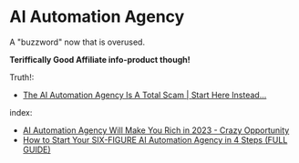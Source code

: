 # AI Automation Agency
A "buzzword" now that is overused.

**Teriffically Good Affiliate info-product though!**

Truth!:
- [The AI Automation Agency Is A Total Scam | Start Here Instead...](https://youtu.be/Fqu2WH8bPqw)

index:
- [AI Automation Agency Will Make You Rich in 2023 - Crazy Opportunity](https://youtu.be/vOtFCtZyUEc)
- [How to Start Your SIX-FIGURE AI Automation Agency in 4 Steps (FULL GUIDE)](https://youtu.be/5RM4OeJhITY)
